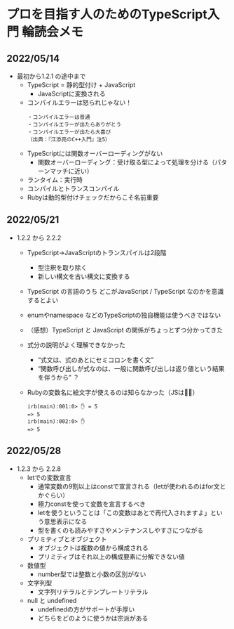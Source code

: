 # プロを目指す人のためのTypeScript入門 輪読会メモ
## 2022/05/14
- 最初から1.2.1 の途中まで
    - TypeScript = 静的型付け + JavaScript
        - JavaScriptに変換される
    - コンパイルエラーは怒られじゃない！
      ```
      ・コンパイルエラーは普通
      ・コンパイルエラーが出たらありがとう
      ・コンパイルエラーが出たら大喜び
      （出典：『江添亮のC++入門』注5）
      ```
    - TypeScriptには関数オーバーローディングがない
        - 関数オーバーローディング：受け取る型によって処理を分ける（パターンマッチに近い）
    - ランタイム：実行時
    - コンパイルとトランスコンパイル
    - Rubyは動的型付けチェックだからこそ名前重要

## 2022/05/21
- 1.2.2 から 2.2.2
    - TypeScript→JavaScriptのトランスパイルは2段階
        - 型注釈を取り除く
        - 新しい構文を古い構文に変換する
    - TypeScript の言語のうち どこがJavaScript / TypeScript なのかを意識するとよい
    - enumやnamespace などのTypeScriptの独自機能は使うべきではない
    - （感想）TypeScript と JavaScript の関係がちょっとずつ分かってきた
    - 式分の説明がよく理解できなかった
        - “式文は、式のあとにセミコロンを書く文”
        - “関数呼び出しが式なのは、一般に関数呼び出しは返り値という結果を伴うから” ？
    - Rubyの変数名に絵文字が使えるのは知らなかった（JSは🙅‍♂️）

        ```❯ irb 
        irb(main):001:0> ✋ = 5
        => 5
        irb(main):002:0> ✋
        => 5
        ```
## 2022/05/28
- 1.2.3 から 2.2.8
    - letでの変数宣言
        - 通常変数の9割以上はconstで宣言される（letが使われるのはfor文とかぐらい）
        - 極力constを使って変数を宣言するべき
        - letを使うということは「この変数はあとで再代入されますよ」という意思表示になる
        - 型を書くのも読みやすさやメンテナンスしやすさにつながる
    - プリミティブとオブジェクト
        - オブジェクトは複数の値から構成される
        - プリミティブはそれ以上の構成要素に分解できない値
    - 数値型
        - number型では整数と小数の区別がない
    - 文字列型
        - 文字列リテラルとテンプレートリテラル
    - null と undefined
        - undefinedの方がサポートが手厚い
        - どちらをどのように使うかは宗派がある

